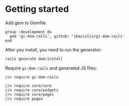 # Getting started

Add gem to Gemfile
```
group :development do
  gem 'gi-dom-rails', github: 'ibaciulis/gi-dom-rails'
end
```

After you install, you need to run the generator:
```
rails generate dom:install
```

Require `gi-dom-rails` and generated JS files:
```
//= require gi-dom-rails

//= require core/core
//= require core/widgets
//= require core/pages
//= require pages
```
